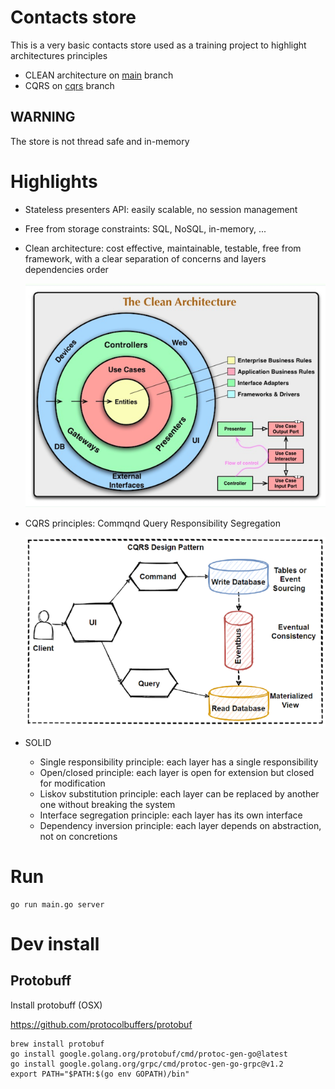 # Contacts store
This is a very basic contacts store used as a training project to highlight architectures principles
- CLEAN architecture on [main](https://github.com/davidterranova/contacts/tree/main) branch
- CQRS on [cqrs](https://github.com/davidterranova/contacts/tree/cqrs) branch

## WARNING
The store is not thread safe and in-memory

# Highlights
- Stateless presenters API: easily scalable, no session management
- Free from storage constraints: SQL, NoSQL, in-memory, ...
- Clean architecture: cost effective, maintainable, testable, free from framework, with a clear separation of concerns and layers dependencies order
  
  ![Clean architecture diagram](./docs/clean_architecture.png)
- CQRS principles: Commqnd Query Responsibility Segregation
  
  ![CQRS diagram](./docs/cqrs.png)
- SOLID
  - Single responsibility principle: each layer has a single responsibility
  - Open/closed principle: each layer is open for extension but closed for modification
  - Liskov substitution principle: each layer can be replaced by another one without breaking the system
  - Interface segregation principle: each layer has its own interface
  - Dependency inversion principle: each layer depends on abstraction, not on concretions

# Run

```
go run main.go server
```

# Dev install

## Protobuff
Install protobuff (OSX)

https://github.com/protocolbuffers/protobuf

```
brew install protobuf
go install google.golang.org/protobuf/cmd/protoc-gen-go@latest
go install google.golang.org/grpc/cmd/protoc-gen-go-grpc@v1.2
export PATH="$PATH:$(go env GOPATH)/bin"
```
